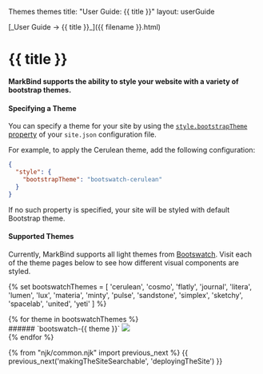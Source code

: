 <variable name="title" id="title">Themes</variable>
<variable name="filename" id="filename">themes</variable>
<frontmatter>
  title: "User Guide: {{ title }}"
  layout: userGuide
</frontmatter>

<span id="link" class="d-none">
<md>[_User Guide → {{ title }}_]({{ filename }}.html)</md>
</span>

# {{ title }}

<span class="lead" id="overview">

**MarkBind supports the ability to style your website with a variety of bootstrap themes.**

</span>

#### Specifying a Theme

You can specify a theme for your site by using the [`style.bootstrapTheme` property](siteJsonFile.html#style) of your `site.json` configuration file.

For example, to apply the Cerulean theme, add the following configuration:

```json {heading="site.json"}
{
  "style": {
    "bootstrapTheme": "bootswatch-cerulean"
  }
}
```

If no such property is specified, your site will be styled with default Bootstrap theme.

#### Supported Themes

Currently, MarkBind supports all light themes from [Bootswatch](https://bootswatch.com/). Visit each of the theme pages below to see how different visual components are styled.

{% set bootswatchThemes = [
  'cerulean',
  'cosmo',
  'flatly',
  'journal',
  'litera',
  'lumen',
  'lux',
  'materia',
  'minty',
  'pulse',
  'sandstone',
  'simplex',
  'sketchy',
  'spacelab',
  'united',
  'yeti'
] %}

<div class="container-fluid">
<div class="row">
  {% for theme in bootswatchThemes %}
  <div class="theme-card col-sm-6 col-xl-4">
    <box>
      <markdown>###### `bootswatch-{{ theme }}`</markdown>
      <a href="https://bootswatch.com/{{ theme }}/"><img src="../images/bootswatch/{{ theme }}.png" /></a>
    </box>
  </div>
  {% endfor %}
</div>
</div>

{% from "njk/common.njk" import previous_next %}
{{ previous_next('makingTheSiteSearchable', 'deployingTheSite') }}

